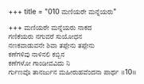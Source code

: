 +++
title = "010 ಮಣಿಯರೇ ಮನ್ನೆಯರು"

+++
ಮಣಿಯರೇ ಮನ್ನೆಯರು ನಾಕದ  
ಗಣಿಕೆಯರು ನಗುವರೆ ಸುಯೋಧನ  
ನಣಕವಾಡುವನೇ ಶಿವಾ ತಪ್ಪೇನು ತಪ್ಪೇನು  
ಕಣೆಗಳಿವು ನಾಳಿನಲಿ ಕಬ್ಬಿನ  
ಕಣೆಗಳೋ ಗಾಂಡೀವವಿದು ನಿ  
ರ್ಗುಣವೊ ತಾನರ್ಜುನ ಮಹೀರುಹವೆಂದನಾ ಪಾರ್ಥ    ॥10॥